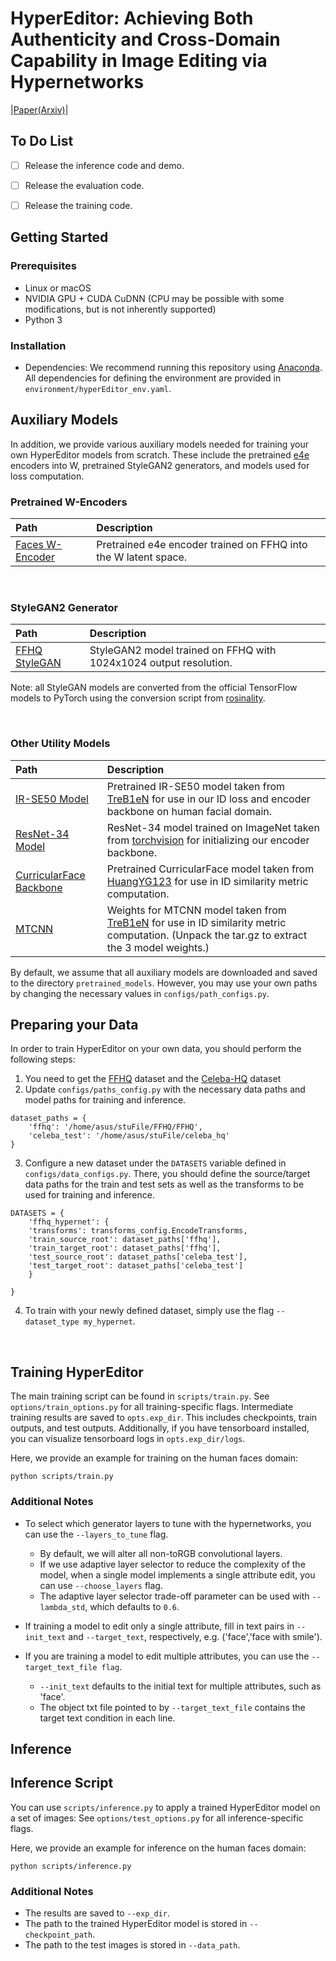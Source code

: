# HyperEditor: Achieving Both Authenticity and Cross-Domain Capability in Image Editing via Hypernetworks

|[Paper(Arxiv)](https://arxiv.org/abs/2312.13537)|



## To Do List

- [ ] Release the inference code and demo.
- [ ] Release the evaluation code.
- [ ] Release the training code.



## Getting Started

### Prerequisites

- Linux or macOS
- NVIDIA GPU + CUDA CuDNN (CPU may be possible with some modifications, but is not inherently supported)
- Python 3

### Installation

- Dependencies:
  We recommend running this repository using [Anaconda](https://docs.anaconda.com/anaconda/install/).
  All dependencies for defining the environment are provided in `environment/hyperEditor_env.yaml`.

## Auxiliary Models

In addition, we provide various auxiliary models needed for training your own HyperEditor models from scratch.
These include the pretrained [e4e](https://github.com/omertov/encoder4editing) encoders into W, pretrained StyleGAN2 generators, and models used for loss computation.
<br>

### Pretrained W-Encoders

| Path                                                         | Description                                                  |
| :----------------------------------------------------------- | :----------------------------------------------------------- |
| [Faces W-Encoder](https://drive.google.com/file/d/1B_HV65_hpoGwh3-NVGU1NDFNvwP8bYgi/view?usp=sharing) | Pretrained e4e encoder trained on FFHQ into the W latent space. |

<br>

### StyleGAN2 Generator

| Path                                                         | Description                                                  |
| :----------------------------------------------------------- | :----------------------------------------------------------- |
| [FFHQ StyleGAN](https://drive.google.com/file/d/1AWtD8uflxvUwcyUSNrgtWXI42jTlvVuJ/view?usp=sharing) | StyleGAN2 model trained on FFHQ with 1024x1024 output resolution. |

Note: all StyleGAN models are converted from the official TensorFlow models to PyTorch using the conversion script from [rosinality](https://github.com/rosinality/stylegan2-pytorch).

<br>

### Other Utility Models

| Path                                                         | Description                                                  |
| :----------------------------------------------------------- | :----------------------------------------------------------- |
| [IR-SE50 Model](https://drive.google.com/file/d/1zJ5m-A1O8bL_pBFBTTPBOho2JJtNdkaH/view?usp=sharing) | Pretrained IR-SE50 model taken from [TreB1eN](https://github.com/TreB1eN/InsightFace_Pytorch) for use in our ID loss and encoder backbone on human facial domain. |
| [ResNet-34 Model](https://drive.google.com/file/d/1wr__Me6XDUa4Z9eBp6iuIDXqusJWscH6/view?usp=sharing) | ResNet-34 model trained on ImageNet taken from [torchvision](https://github.com/pytorch/vision/blob/master/torchvision/models/resnet.py) for initializing our encoder backbone. |
| [CurricularFace Backbone](https://drive.google.com/file/d/16G0R88jvfbg2z9-K1yzCWmEdX_IfgSjI/view?usp=sharing) | Pretrained CurricularFace model taken from [HuangYG123](https://github.com/HuangYG123/CurricularFace) for use in ID similarity metric computation. |
| [MTCNN](https://drive.google.com/file/d/1vJAMpUvovGi3mSIiKbwCqqVbISyqbrpO/view?usp=sharing) | Weights for MTCNN model taken from [TreB1eN](https://github.com/TreB1eN/InsightFace_Pytorch) for use in ID similarity metric computation. (Unpack the tar.gz to extract the 3 model weights.) |

By default, we assume that all auxiliary models are downloaded and saved to the directory `pretrained_models`.
However, you may use your own paths by changing the necessary values in `configs/path_configs.py`.
<br>

## Preparing your Data

In order to train HyperEditor on your own data, you should perform the following steps:

1. You need to get the [FFHQ](https://github.com/NVlabs/ffhq-dataset) dataset and the [Celeba-HQ](https://github.com/tkarras/progressive_growing_of_gans) dataset
2. Update `configs/paths_config.py` with the necessary data paths and model paths for training and inference.

```
dataset_paths = {
    'ffhq': '/home/asus/stuFile/FFHQ/FFHQ',
    'celeba_test': '/home/asus/stuFile/celeba_hq'
}
```

3. Configure a new dataset under the `DATASETS` variable defined in `configs/data_configs.py`. There, you should define the source/target data paths for the train and test sets as well as the transforms to be used for training and inference.

```
DATASETS = {
	'ffhq_hypernet': {
	'transforms': transforms_config.EncodeTransforms,
	'train_source_root': dataset_paths['ffhq'],
	'train_target_root': dataset_paths['ffhq'],
	'test_source_root': dataset_paths['celeba_test'],
	'test_target_root': dataset_paths['celeba_test']
	}

}
```

4. To train with your newly defined dataset, simply use the flag `--dataset_type my_hypernet`.

<br>

## Training HyperEditor

The main training script can be found in `scripts/train.py`.
See `options/train_options.py` for all training-specific flags.
Intermediate training results are saved to `opts.exp_dir`. This includes checkpoints, train outputs, and test outputs.
Additionally, if you have tensorboard installed, you can visualize tensorboard logs in `opts.exp_dir/logs`.

Here, we provide an example for training on the human faces domain:

```
python scripts/train.py
```

### Additional Notes

- To select which generator layers to tune with the hypernetworks, you can use the `--layers_to_tune` flag.
  
  - By default, we will alter all non-toRGB convolutional layers.
  - If we use adaptive layer selector to reduce the complexity of the model, when a single model implements a single attribute edit, you can use `--choose_layers` flag.
  - The adaptive layer selector trade-off parameter can be used with `--lambda_std`, which defaults to `0.6`.
- If training a model to edit only a single attribute, fill in text pairs in `--init_text` and `--target_text`, respectively, e.g. ('face','face with smile').
- If you are training a model to edit multiple attributes, you can use the `--target_text_file flag`.
  
  - `--init_text` defaults to the initial text for multiple attributes, such as 'face'.
  - The object txt file pointed to by `--target_text_file` contains the target text condition in each line.
    <br>

## Inference

## Inference Script

You can use `scripts/inference.py` to apply a trained HyperEditor model on a set of images:
See `options/test_options.py` for all inference-specific flags.

Here, we provide an example for inference on the human faces domain:

```
python scripts/inference.py
```

### Additional Notes

- The results are saved to `--exp_dir`.
- The path to the trained HyperEditor model is stored in `--checkpoint_path`.
- The path to the test images is stored in `--data_path`.
